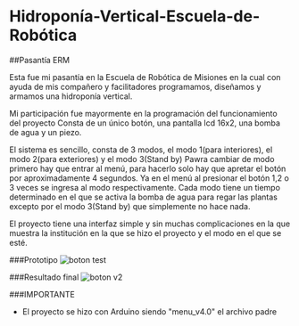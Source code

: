 # Hidroponía-Vertical-Escuela-de-Robótica
##Pasantía ERM

Esta fue mi pasantía en la Escuela de Robótica de Misiones
en la cual con ayuda de mis compañero y facilitadores programamos, diseñamos y armamos una hidroponía vertical.

Mi participación fue mayormente en la programación del funcionamiento del proyecto
Consta de un único botón, una pantalla lcd 16x2, una bomba de agua y un piezo.

El sistema es sencillo, consta de 3 modos, el modo 1(para interiores), el modo 2(para exteriores) y el modo 3(Stand by)
Pawra cambiar de modo primero hay que entrar al menú, para hacerlo solo hay que apretar el botón por aproximadamente 4 segundos.
Ya en el menú al presionar el botón 1,2 o 3 veces se ingresa al modo respectivamente.
Cada modo tiene un tiempo determinado en el que se activa la bomba de agua para regar las plantas excepto por el modo 3(Stand by) que simplemente no hace nada.

El proyecto tiene una interfaz simple y sin muchas complicaciones en la que muestra la institución en la que se hizo el proyecto y el modo en el que se esté.

###Prototipo
![boton test](https://github.com/thiagobrnal/Hidroponia-Vertical-Escuela-de-Robotica/assets/113401275/c93c42fe-32a3-45a8-9ab0-39099167305a)

###Resultado final
![boton v2](https://github.com/thiagobrnal/Hidroponia-Vertical-Escuela-de-Robotica/assets/113401275/c929d3f2-156e-4f53-8743-7ba2e46d1b54)

###IMPORTANTE
- El proyecto se hizo con Arduino siendo "menu_v4.0" el archivo padre
